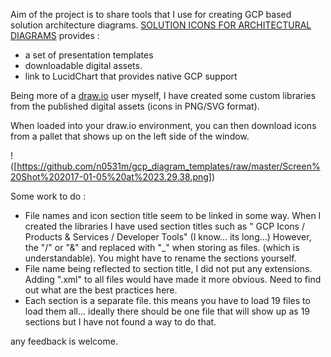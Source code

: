 Aim of the project is to share tools that I use for creating GCP based solution architecture diagrams. [SOLUTION ICONS FOR ARCHITECTURAL DIAGRAMS](https://cloud.google.com/icons/) provides : 
- a set of presentation templates
- downloadable digital assets. 
- link to LucidChart that provides native GCP support

Being more of a [draw.io](https://www.draw.io/) user myself, I have created some custom libraries from the published digital assets (icons in PNG/SVG format).  

When loaded into your draw.io environment, you can then download icons from a pallet that shows up on the left side of the window.

!([https://github.com/n0531m/gcp_diagram_templates/raw/master/Screen%20Shot%202017-01-05%20at%2023.29.38.png])

Some work to do :
- File names and icon section title seem to be linked in some way. When I created the libraries I have used section titles such as " GCP Icons / Products & Services / Developer Tools" (I know... its long...)  However, the "/" or "&" and replaced with "_" when storing as files. (which is understandable). You might have to rename the sections yourself. 
- File name being reflected to section title, I did not put any extensions. Adding ".xml" to all files would have made it more obvious. Need to find out what are the best practices here.
- Each section is a separate file. this means you have to load 19 files to load them all...  ideally there should be one file that will show up as 19 sections but I have not found a way to do that.

any feedback is welcome.


